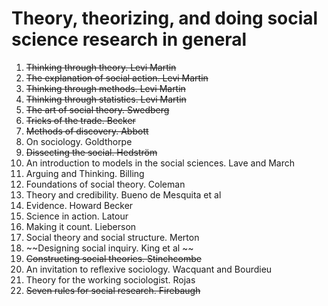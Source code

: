 # Theory, theorizing, and doing social science research in general


1. ~~Thinking through theory. Levi Martin~~
2. ~~The explanation of social action. Levi Martin~~
3. ~~Thinking through methods. Levi Martin~~
4. ~~Thinking through statistics. Levi Martin~~
5. ~~The art of social theory. Swedberg~~
6. ~~Tricks of the trade. Becker~~
7. ~~Methods of discovery. Abbott~~
8. On sociology. Goldthorpe
9. ~~Dissecting the social. Hedström~~
10. An introduction to models in the social sciences. Lave and March
11. Arguing and Thinking. Billing 
12. Foundations of social theory. Coleman
13. Theory and credibility. Bueno de Mesquita et al
14. Evidence. Howard Becker
15. Science in action. Latour
16. Making it count. Lieberson
17. Social theory and social structure. Merton
18. ~~Designing social inquiry. King et al ~~
19. ~~Constructing social theories. Stinchcombe~~
20. An invitation to reflexive sociology. Wacquant and Bourdieu
21. Theory for the working sociologist. Rojas
22. ~~Seven rules for social research. Firebaugh~~

